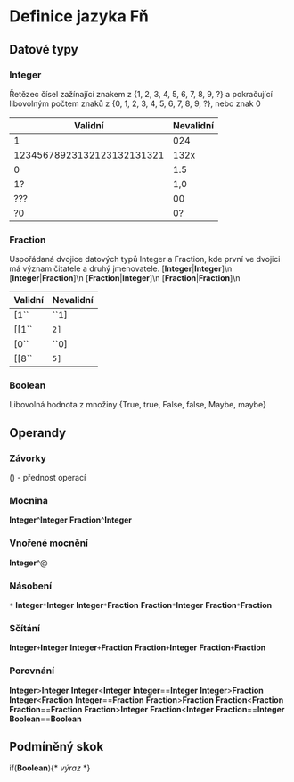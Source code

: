 # Definice jazyka Fň
## Datové typy
### Integer 

Řetězec čísel zažínající znakem z {1, 2, 3, 4, 5, 6, 7, 8, 9, ?} a pokračující libovolným počtem znaků z {0, 1, 2, 3, 4, 5, 6, 7, 8, 9, ?}, nebo znak 0   

| Validní  | Nevalidní |
| ------------- | ------------- |
| 1  | 024  |
| 12345678923132123132131321  | 132x |  
|0|1.5|
|1?|1,0|
|???|00|
|?0|0?|

### Fraction 

Uspořádaná dvojice datových typů Integer a Fraction, kde první ve dvojici má význam čitatele a druhý jmenovatele. 
[**Integer**|**Integer**]\n
[**Integer**|**Fraction**]\n
[**Fraction**|**Integer**]\n
[**Fraction**|**Fraction**]\n


| Validní  | Nevalidní |
| ------------- | ------------- |
| [1``|``1] | [1``|``x]  |
| [[1``|``2]``|``2]  | [1``|``[``|``1]] |  
| [0``|``0] |[``|``]|
| [[8``|``5]``|``[3``|``4]] |[5]|

### Boolean
Libovolná hodnota z množiny {True, true, False, false, Maybe, maybe}

## Operandy

### Závorky 
() - přednost operací
### Mocnina 
**Integer**^**Integer**
**Fraction**^**Integer**

### Vnořené mocnění 
**Integer**^@

### Násobení 
``*`` 
**Integer**``*``**Integer**
**Integer**``*``**Fraction**
**Fraction**``*``**Integer**
**Fraction**``*``**Fraction**
### Sčítání 
**Integer**``+``**Integer**
**Integer**``+``**Fraction**
**Fraction**``+``**Integer**
**Fraction**``+``**Fraction**

### Porovnání
**Integer**>**Integer**
**Integer**<**Integer**
**Integer**==**Integer**
**Integer**>**Fraction**
**Integer**<**Fraction**
**Integer**==**Fraction**
**Fraction**>**Fraction**
**Fraction**<**Fraction**
**Fraction**==**Fraction**
**Fraction**>**Integer**
**Fraction**<**Integer**
**Fraction**==**Integer**
**Boolean**==**Boolean**


## Podmíněný skok
if(**Boolean**){* *výraz* *}
